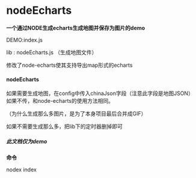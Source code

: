 # nodeEcharts

**一个通过NODE生成echarts生成地图并保存为图片的demo**

DEMO:index.js

lib : nodeEcharts.js 
（生成地图文件）

修改了node-echarts使其支持导出map形式的echarts

#### nodeEcharts

如果需要生成地图，在config中传入chinaJson字段（注意此字段是地图JSON）
如果不传，和node-echarts的使用方法相同。

（为什么生成那么多图片，是为了本身项目最后合并成GIF）

如果不需要生成那么多，把lib下的定时器删掉即可

##### 此文档仅为demo


**命令**

nodex index